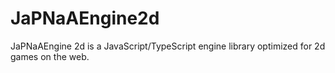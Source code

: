 # JaPNaAEngine2d

JaPNaAEngine 2d is a JavaScript/TypeScript engine library optimized for 2d games on the web.
